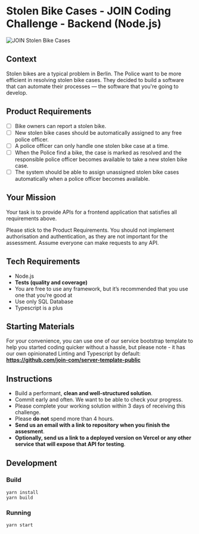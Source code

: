 # Stolen Bike Cases - JOIN Coding Challenge - Backend (Node.js)
![JOIN Stolen Bike Cases](https://github.com/join-com/coding-challenge-backend-nodejs/raw/master/illustration.png)

## Context
Stolen bikes are a typical problem in Berlin. The Police want to be more efficient in resolving stolen bike cases. They decided to build a software that can automate their processes — the software that you're going to develop. 

## Product Requirements
- [ ] Bike owners can report a stolen bike.
- [ ] New stolen bike cases should be automatically assigned to any free police officer.  
- [ ] A police officer can only handle one stolen bike case at a time. 
- [ ] When the Police find a bike, the case is marked as resolved and the responsible police officer becomes available to take a new stolen bike case. 
- [ ] The system should be able to assign unassigned stolen bike cases automatically when a police officer becomes available.

## Your Mission
Your task is to provide APIs for a frontend application that satisfies all requirements above.

Please stick to the Product Requirements. You should not implement authorisation and authentication, as they are not important for the assessment. Assume everyone can make requests to any API. 

## Tech Requirements
- Node.js
- **Tests (quality and coverage)**
- You are free to use any framework, but it’s recommended that you use one that you’re good at
- Use only SQL Database
- Typescript is a plus

## Starting Materials
For your convenience, you can use one of our service bootstrap template to help you started coding quicker without a hassle, 
but please note - it has our own opinionated Linting and Typescript by default: **https://github.com/join-com/server-template-public**

## Instructions
- Build a performant, **clean and well-structured solution**.
- Commit early and often. We want to be able to check your progress.
- Please complete your working solution within 3 days of receiving this challenge.
- Please **do not** spend more than 4 hours.
- **Send us an email with a link to repository when you finish the assesment**.
- **Optionally, send us a link to a deployed version on Vercel or any other service that will expose that API for testing**.

## Development 

### Build
```
yarn install
yarn build
```

### Running
```
yarn start
```

